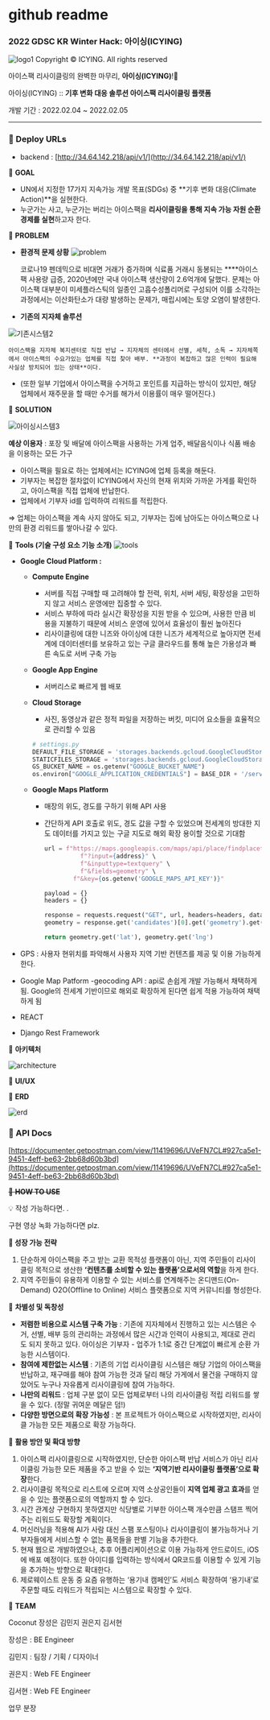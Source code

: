 # github readme

### 2022 GDSC KR Winter Hack: **아이싱(ICYING)**
![logo1](https://user-images.githubusercontent.com/67955977/152625721-221fc963-e464-4508-a83b-fc4d5c8b4df5.png)
Copyright © ICYING. All rights reserved   
   
    
아이스팩 리사이클링의 완벽한 마무리, **아이싱(ICYING)**!🧊 

아이싱(ICYING) :: **기후 변화 대응 솔루션 아이스팩 리사이클링 플랫폼**

개발 기간 : 2022.02.04 ~ 2022.02.05

---

### 🧊 Deploy URLs

- backend : [http://34.64.142.218/api/v1/](http://34.64.142.218/api/v1/)

🧊 **GOAL**

- UN에서 지정한 17가지 지속가능 개발 목표(SDGs) 중 **기후 변화 대응(Climate Action)**을 실현한다.
- 누군가는 사고, 누군가는 버리는 아이스팩을 **리사이클링을 통해 지속 가능 자원 순환 경제를 실현**하고자 한다.

🧊 **PROBLEM**

- **환경적 문제 상황**
![problem](https://user-images.githubusercontent.com/67955977/152625787-82cb283e-74fd-4350-9e50-d079f12b178a.png)

    
    코로나19 펜데믹으로 비대면 거래가 증가하며 식료품 거래시 동봉되는 ****아이스팩 사용량 급증, 2020년에만 국내 아이스팩 생산량이 2.6억개에 달했다. 문제는 아이스팩 대부분이 미세플라스틱의 일종인 고흡수성폴리머로 구성되어 이를 소각하는 과정에서는 이산화탄소가 대량 발생하는 문제가, 매립시에는 토양 오염이 발생한다.
    
- **기존의 지자체 솔루션**
    
![기존시스템2](https://user-images.githubusercontent.com/67955977/152625799-e68081d2-9dc5-4475-9e17-a41e9360b8c6.png)

    
    아이스팩을 지자체 복지센터로 직접 반납 → 지자체의 센터에서 선별, 세척, 소독 → 지자체쪽에서 아이스팩의 수요가있는 업체를 직접 찾아 배부. **과정이 복잡하고 많은 인력이 필요해 사실상 방치되어 있는 상태**이다.
    
- (또한 일부 기업에서 아이스팩을 수거하고 포인트를 지급하는 방식이 있지만, 해당 업체에서 재주문을 할 때만 수거를 해가서 이용률이 매우 떨어진다.)

🧊 **SOLUTION**

![아이싱시스템3](https://user-images.githubusercontent.com/67955977/152625821-c6e05fbf-b273-4258-9910-612dcc202fb7.png)


**예상 이용자** : 포장 및 배달에 아이스팩을 사용하는 가게 업주, 배달음식이나 식품 배송을 이용하는 모든 가구

- 아이스팩을 필요로 하는 업체에서는 ICYING에 업체 등록을 해둔다.
- 기부자는 복잡한 절차없이 ICYING에서 자신의 현재 위치와 가까운 가게를 확인하고, 아이스팩을 직접 업체에 반납한다.
- 업체에서 기부자 id를 입력하여 리워드를 적립한다.

⇒ 업체는 아이스팩을 계속 사지 않아도 되고, 기부자는 집에 남아도는 아이스팩으로 나만의 환경 리워드를 쌓아나갈 수 있다.

🧊 **Tools (기술 구성 요소 기능 소개)** 
![tools](https://user-images.githubusercontent.com/67955977/152625831-14ac803f-5075-4044-8743-e106b7d6a0af.png)


- **Google Cloud Platform :**
    - **Compute Engine**
        - 서버를 직접 구매할 때 고려해야 할 전력, 위치, 서버 세팅, 확장성을 고민하지 않고 서비스 운영에만 집중할 수 있다.
        - 서비스 부하에 따라 실시간 확장성을 지원 받을 수 있으며, 사용한 만큼 비용을 지불하기 때문에 서비스 운영에 있어서 효율성이 훨씬 높아진다
        - 리사이클링에 대한 니즈와 아이싱에 대한 니즈가 세계적으로 높아지면 전세계에 데이터센터를 보유하고 있는 구글 클라우드를 통해 높은 가용성과 빠른 속도로 서버 구축 가능
    - **Google App Engine**
        - 서버리스로 빠르게 웹 배포
    - **Cloud Storage**
        - 사진, 동영상과 같은 정적 파일을 저장하는 버킷, 미디어 요소들을 효율적으로 관리할 수 있음
        
        ```python
        # settings.py
        DEFAULT_FILE_STORAGE = 'storages.backends.gcloud.GoogleCloudStorage'
        STATICFILES_STORAGE = 'storages.backends.gcloud.GoogleCloudStorage'
        GS_BUCKET_NAME = os.getenv("GOOGLE_BUCKET_NAME")
        os.environ["GOOGLE_APPLICATION_CREDENTIALS"] = BASE_DIR + '/service_account.json'
        ```
        
    - **Google Maps Platform**
        - 매장의 위도, 경도를 구하기 위해 API 사용
        - 간단하게 API 호출로 위도, 경도 값을 구할 수 있었으며 전세계의 방대한 지도 데이터를 가지고 있는 구글 지도로 해외 확장 용이할 것으로 기대함
            
            ```python
            url = f"https://maps.googleapis.com/maps/api/place/findplacefromtext/json" \
                      f"?input={address}" \
                      f"&inputtype=textquery" \
                      f"&fields=geometry" \
                    f"&key={os.getenv('GOOGLE_MAPS_API_KEY')}"
            
            payload = {}
            headers = {}
            
            response = requests.request("GET", url, headers=headers, data=payload).json()
            geometry = response.get('candidates')[0].get('geometry').get('location')
            
            return geometry.get('lat'), geometry.get('lng')
            ```
            
- GPS : 사용자 현위치를 파악해서 사용자 지역 기반 컨텐츠를 제공 및 이용 가능하게 한다.
- Google Map Patform -geocoding API : api로 손쉽게 개발 가능해서 채택하게 됨. Google의 전세계 기반이므로 해외로 확장하게 된다면 쉽게 적용 가능하여 채택하게 됨
- REACT
- Django Rest Framework

🧊 **아키텍처**

![architecture](https://user-images.githubusercontent.com/67955977/152625840-38fa676f-a968-4f57-91a4-51c4a55bf224.png)


🧊 **UI/UX**


🧊 **ERD**

![erd](https://user-images.githubusercontent.com/67955977/152625849-bcc840cf-a665-45a4-9d8e-f05bae40bb5b.jpg)


### 🧊 API Docs

[https://documenter.getpostman.com/view/11419696/UVeFN7CL#927ca5e1-9451-4eff-be63-2bb68d60b3bd](https://documenter.getpostman.com/view/11419696/UVeFN7CL#927ca5e1-9451-4eff-be63-2bb68d60b3bd)

~~🧊 **HOW TO USE**~~

<aside>
💡 작성 가능하다면. .

구현 영상 녹화 가능하다면 plz.

</aside>

 **🧊 성장 가능 전략**

1. 단순하게 아이스팩을 주고 받는 교환 목적성 플랫폼이 아닌, 지역 주민들이 리사이클링 목적으로 생산한 **‘컨텐츠를 소비할 수 있는 플랫폼’으로서의 역할**을 하게 한다.
2. 지역 주민들이 유용하게 이용할 수 있는 서비스를 연계해주는 온디맨드(On-Demand) O2O(Offline to Online) 서비스 플랫폼으로 지역 커뮤니티를 형성한다.

🧊 **차별성 및 독창성**

- **저렴한 비용으로 시스템 구축 가능** : 기존에 지자체에서 진행하고 있는 시스템은 수거, 선별, 배부 등의 관리하는 과정에서 많은 시간과 인력이 사용되고, 제대로 관리도 되지 못하고 있다. 아이싱은 기부자 - 업주가 1:1로 중간 단계없이 빠르게 순환 가능한 시스템이다.
- **참여에 제한없는 시스템** : 기존의 기업 리사이클링 시스템은 해당 기업의 아이스팩을 반납하고, 재구매를 해야 참여 가능한 것과 달리 해당 가게에서 물건을 구매하지 않았어도 누구나 자유롭게 리사이클링에 참여 가능하다.
- **나만의 리워드** : 업체 구분 없이 모든 업체로부터 나의 리사이클링 적립 리워드를 쌓을 수 있다. (정말 귀여운 메달은 덤!)
- **다양한 방면으로의 확장 가능성** : 본 프로젝트가 아이스팩으로 시작하였지만, 리사이클 가능한 모든 제품으로 확장 가능하다.

🧊 **활용 방안 및 확대 방향**

1. 아이스팩 리사이클링으로 시작하였지만, 단순한 아이스팩 반납 서비스가 아닌 리사이클링 가능한 모든 제품을 주고 받을 수 있는 **‘지역기반 리사이클링 플랫폼’으로 확장**한다.
2. 리사이클링 목적으로 리스트에 오르며 지역 소상공인들이 **지역 업체 광고 효과**를 얻을 수 있는 플랫폼으로의 역할까지 할 수 있다.
3. 시간 관계상 구현하지 못하였지만 식당별로 기부한 아이스팩 개수만큼 스탬프 찍어주는 리워드도 확장할 계획이다.
4. 머신러닝을 적용해 AI가 사람 대신 스팸 포스팅이나 리사이클링이 불가능하거나 기부자들에게 서비스할 수 없는 품목들을 판별 기능을 추가한다.
5. 현재 웹으로 개발하였으나, 추후 어플리케이션으로 이용 가능하게 안드로이드, iOS에 배포 예정이다. 또한 아이디를 입력하는 방식에서 QR코드를 이용할 수 있게 기능을 추가하는 방향으로 확대한다.
6. 제로웨이스트 운동 중 요즘 유행하는 ‘용기내 캠페인’도 서비스 확장하여 ‘용기내’로 주문할 때도 리워드가 적립되는 시스템으로 확장할 수 있다.

🧊 **TEAM**

Coconut 장성은 김민지 권은지 김서현

장성은 : BE Engineer

김민지 : 팀장 / 기획 / 디자이너

권은지 : Web FE Engineer

김서현 : Web FE Engineer

업무 분장
